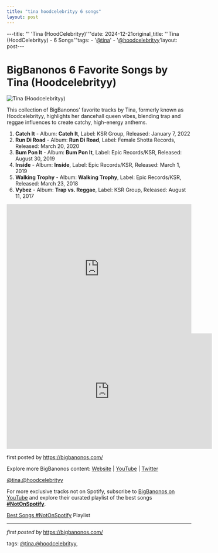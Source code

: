 ```yaml
---
title: "tina hoodcelebrityy 6 songs"
layout: post
---
```

---title: "' 'Tina (HoodCelebrityy)''"date: 2024-12-21original_title: "'Tina (HoodCelebrityy) - 6 Songs'"tags:  - '[@tina](/tags/tina/)'  - '[@hoodcelebrityy](/tags/hoodcelebrityy/)'layout: post---<h1>BigBanonos 6 Favorite Songs by Tina (Hoodcelebrityy)</h1><img alt="Tina (Hoodcelebrityy)" src="https://www.thehypemagazine.com/wp-content/uploads/2024/05/Tina-Fka-Hoodcelebrityy-Ascends-With-Highly-Anticipated-New-Project-%E2%80%98Tina-Vs-Hoodcelebrityy.jpg" /> <p>This collection of BigBanonos' favorite tracks by Tina, formerly known as Hoodcelebrityy, highlights her dancehall queen vibes, blending trap and reggae influences to create catchy, high-energy anthems.</p> <ol> <li><strong>Catch It</strong> - Album: <strong>Catch It</strong>, Label: KSR Group, Released: January 7, 2022</li> <li><strong>Run Di Road</strong> - Album: <strong>Run Di Road</strong>, Label: Female Shotta Records, Released: March 20, 2020</li> <li><strong>Bum Pon It</strong> - Album: <strong>Bum Pon It</strong>, Label: Epic Records/KSR, Released: August 30, 2019</li> <li><strong>Inside</strong> - Album: <strong>Inside</strong>, Label: Epic Records/KSR, Released: March 1, 2019</li> <li><strong>Walking Trophy</strong> - Album: <strong>Walking Trophy</strong>, Label: Epic Records/KSR, Released: March 23, 2018</li> <li><strong>Vybez</strong> - Album: <strong>Trap vs. Reggae</strong>, Label: KSR Group, Released: August 11, 2017</li></ol> <div> <iframe allow="autoplay; clipboard-write; encrypted-media; fullscreen; picture-in-picture" allowfullscreen="" frameborder="0" height="352" loading="lazy" src="https://open.spotify.com/embed/playlist/4R4OL2Jp4nQndFiFdVmEzz?utm_source=generator" width="100%"></iframe></div><iframe allow="accelerometer; autoplay; encrypted-media; gyroscope; picture-in-picture" allowfullscreen="" frameborder="0" height="315" src="https://www.youtube.com/embed/videoseries?list=PLtuNtuTatqI1VHphPZjNI8Y7Pyyxqns3y" width="560"></iframe><br /><p>first posted by https://bigbanonos.com/</p> <div> <p>Explore more BigBanonos content: <a href="https://bigbanonos.com/">Website</a> | <a href="https://www.youtube.com/[@BigBanonos](/tags/BigBanonos/)">YouTube</a> | <a href="https://x.com/bigbanonos">Twitter</a></p></div> <!--Tags--><p>[@tina](/tags/tina/),[@hoodcelebrityy](/tags/hoodcelebrityy/)</p><!--Subscribe and Playlist Links--><div>    <p>For more exclusive tracks not on Spotify, subscribe to <a href="https://www.youtube.com/[@BigBanonos](/tags/BigBanonos/)" target="_blank">BigBanonos on YouTube</a> and explore their curated playlist of the best songs <strong>[#NotOnSpotify](/tags/NotOnSpotify/)</strong>.</p>    <p><a href="https://www.youtube.com/playlist?list=PLtuNtuTatqI0kFahUCbtbfenC_ET5O_tr" target="_blank">Best Songs [#NotOnSpotify](/tags/NotOnSpotify/) Playlist<br /></a></p></div><hr /><p><em>first posted by</em> <a href="https://bigbanonos.com/" rel="noopener" target="_new">https://bigbanonos.com/</a></p><p>tags: [@tina](/tags/tina/),[@hoodcelebrityy](/tags/hoodcelebrityy/),</p>